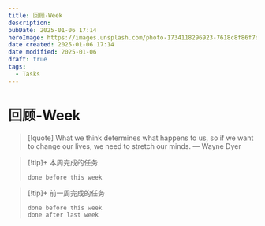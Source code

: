 ```yaml
---
title: 回顾-Week
description: 
pubDate: 2025-01-06 17:14
heroImage: https://images.unsplash.com/photo-1734118296923-7618c8f86f7d?crop=entropy&cs=srgb&fm=jpg&ixid=M3w2Mjc5MjV8MHwxfHJhbmRvbXx8fHx8fHx8fDE3MzYxNTQ4ODh8&ixlib=rb-4.0.3&q=85&w=1200h=400
date created: 2025-01-06 17:14
date modified: 2025-01-06
draft: true
tags:
  - Tasks
---
```


# 回顾-Week

> [!quote] What we think determines what happens to us, so if we want to change our lives, we need to stretch our minds.
> — Wayne Dyer


>[!tip]+ 本周完成的任务
>```tasks
> done before this week
> ```


>[!tip]+ 前一周完成的任务
> ```tasks
> done before this week
> done after last week
> ```


